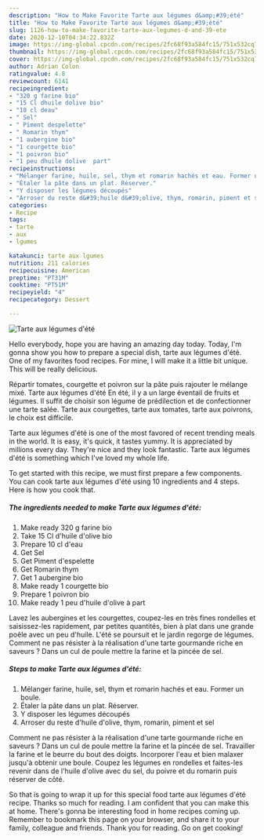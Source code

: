 ```yaml
---
description: "How to Make Favorite Tarte aux légumes d&amp;#39;été"
title: "How to Make Favorite Tarte aux légumes d&amp;#39;été"
slug: 1126-how-to-make-favorite-tarte-aux-legumes-d-and-39-ete
date: 2020-12-10T04:34:22.832Z
image: https://img-global.cpcdn.com/recipes/2fc68f93a584fc15/751x532cq70/tarte-aux-legumes-dete-photo-principale-de-la-recette.jpg
thumbnail: https://img-global.cpcdn.com/recipes/2fc68f93a584fc15/751x532cq70/tarte-aux-legumes-dete-photo-principale-de-la-recette.jpg
cover: https://img-global.cpcdn.com/recipes/2fc68f93a584fc15/751x532cq70/tarte-aux-legumes-dete-photo-principale-de-la-recette.jpg
author: Adrian Colon
ratingvalue: 4.8
reviewcount: 6141
recipeingredient:
- "320 g farine bio"
- "15 Cl dhuile dolive bio"
- "10 cl deau"
- " Sel"
- " Piment despelette"
- " Romarin thym"
- "1 aubergine bio"
- "1 courgette bio"
- "1 poivron bio"
- "1 peu dhuile dolive  part"
recipeinstructions:
- "Mélanger farine, huile, sel, thym et romarin hachés et eau. Former un boule."
- "Étaler la pâte dans un plat. Réserver."
- "Y disposer les légumes découpés"
- "Arroser du reste d&#39;huile d&#39;olive, thym, romarin, piment et sel"
categories:
- Recipe
tags:
- tarte
- aux
- lgumes

katakunci: tarte aux lgumes 
nutrition: 211 calories
recipecuisine: American
preptime: "PT31M"
cooktime: "PT51M"
recipeyield: "4"
recipecategory: Dessert

---
```



![Tarte aux légumes d&#39;été](https://img-global.cpcdn.com/recipes/2fc68f93a584fc15/751x532cq70/tarte-aux-legumes-dete-photo-principale-de-la-recette.jpg)

Hello everybody, hope you are having an amazing day today. Today, I'm gonna show you how to prepare a special dish, tarte aux légumes d&#39;été. One of my favorites food recipes. For mine, I will make it a little bit unique. This will be really delicious.

Répartir tomates, courgette et poivron sur la pâte puis rajouter le mélange mixé. Tarte aux légumes d&#39;été En été, il y a un large éventail de fruits et légumes. Il suffit de choisir son légume de prédilection et de confectionner une tarte salée. Tarte aux courgettes, tarte aux tomates, tarte aux poivrons, le choix est difficile.

Tarte aux légumes d&#39;été is one of the most favored of recent trending meals in the world. It is easy, it's quick, it tastes yummy. It is appreciated by millions every day. They're nice and they look fantastic. Tarte aux légumes d&#39;été is something which I've loved my whole life.


To get started with this recipe, we must first prepare a few components. You can cook tarte aux légumes d&#39;été using 10 ingredients and 4 steps. Here is how you cook that.

<!--inarticleads1-->

##### The ingredients needed to make Tarte aux légumes d&#39;été:

1. Make ready 320 g farine bio
1. Take 15 Cl d&#39;huile d&#39;olive bio
1. Prepare 10 cl d&#39;eau
1. Get  Sel
1. Get  Piment d&#39;espelette
1. Get  Romarin thym
1. Get 1 aubergine bio
1. Make ready 1 courgette bio
1. Prepare 1 poivron bio
1. Make ready 1 peu d&#39;huile d&#39;olive à part


Lavez les aubergines et les courgettes, coupez-les en très fines rondelles et saisissez-les rapidement, par petites quantités, bien à plat dans une grande poêle avec un peu d&#39;huile. L&#39;été se poursuit et le jardin regorge de légumes. Comment ne pas résister à la réalisation d&#39;une tarte gourmande riche en saveurs ? Dans un cul de poule mettre la farine et la pincée de sel. 

<!--inarticleads2-->

##### Steps to make Tarte aux légumes d&#39;été:

1. Mélanger farine, huile, sel, thym et romarin hachés et eau. Former un boule.
1. Étaler la pâte dans un plat. Réserver.
1. Y disposer les légumes découpés
1. Arroser du reste d&#39;huile d&#39;olive, thym, romarin, piment et sel


Comment ne pas résister à la réalisation d&#39;une tarte gourmande riche en saveurs ? Dans un cul de poule mettre la farine et la pincée de sel. Travailler la farine et le beurre du bout des doigts. Incorporer l&#39;eau et bien malaxer jusqu&#39;à obtenir une boule. Coupez les légumes en rondelles et faites-les revenir dans de l&#39;huile d&#39;olive avec du sel, du poivre et du romarin puis réserver de côté. 

So that is going to wrap it up for this special food tarte aux légumes d&#39;été recipe. Thanks so much for reading. I am confident that you can make this at home. There's gonna be interesting food in home recipes coming up. Remember to bookmark this page on your browser, and share it to your family, colleague and friends. Thank you for reading. Go on get cooking!
